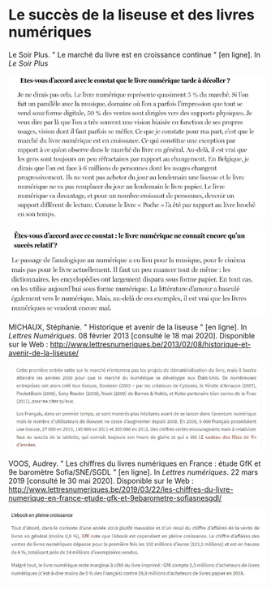 # Le succès de la liseuse et des livres numériques

Le Soir Plus. " Le marché du livre est en croissance continue " [en ligne]. In _Le Soir Plus_

![image](images/succes1.JPG)

![image](images/succes2.JPG)

MICHAUX, Stéphanie. " Historique et avenir de la liseuse " [en ligne]. In _Lettres Numériques_. 08 février 2013 [consulté le 18 mai 2020]. Disponible sur le Web : <http://www.lettresnumeriques.be/2013/02/08/historique-et-avenir-de-la-liseuse/>

![image](images/succes3.JPG)

VOOS, Audrey. " Les chiffres du livres numériques en France : étude GfK et 9e baromètre Sofia/SNE/SGDL " [en ligne]. In _Lettres numériques_. 22 mars 2019 [consulté le 30 mai 2020]. Disponible sur le Web : <http://www.lettresnumeriques.be/2019/03/22/les-chiffres-du-livre-numerique-en-france-etude-gfk-et-9ebarometre-sofiasnesgdl/>

![image](images/succes4.JPG)
